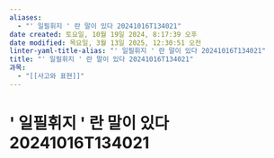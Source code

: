 ```yaml
---
aliases:
  - "' 일필휘지 ' 란 말이 있다 20241016T134021"
date created: 토요일, 10월 19일 2024, 8:17:39 오후
date modified: 목요일, 3월 13일 2025, 12:30:51 오전
linter-yaml-title-alias: "' 일필휘지 ' 란 말이 있다 20241016T134021"
title: "' 일필휘지 ' 란 말이 있다 20241016T134021"
과목:
  - "[[사고와 표현]]"
---
```


# ' 일필휘지 ' 란 말이 있다 20241016T134021
